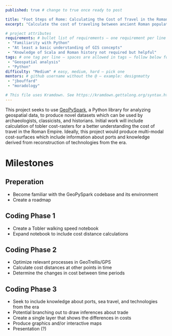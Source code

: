 ```yaml
---
published: true # change to true once ready to post

title: "Foot Steps of Rome: Calculating the Cost of Travel in the Roman Empire" # project title inside quotes
excerpt: "Calculate the cost of traveling between ancient Roman population centers" # shows on project list page

# project attributes
requirements: # bullet list of requirements – one requirement per line – follow below format
 - "Familiarity with Python"
 - "At least a basic understanding of GIS concepts"
 - "Knowledge of Scala and Roman history not required but helpful"
tags: # one tag per line – spaces are allowed in tags – follow below format
 - "Geospatial analysis"
 - "Python"
difficulty: "Medium" # easy, medium, hard – pick one
mentors: # github username without the @ – example: designmatty
 - "jbouffard"
 - "moradology"

# This file uses Kramdown. See https://kramdown.gettalong.org/syntax.html for syntax
---
```


This project seeks to use [GeoPySpark](https:///github.com/locationtech-labs/geopyspark), a Python library
for analyzing geospatial data, to produce novel datasets which can be used by archaeologists, classicists, and
historians. Initial work will include calculation of tobler cost-rasters for a better understanding the
cost of travel in the Roman Empire. Ideally, this project would produce multi-modal cost-surfaces which include
information about ports and knowledge derived from reconstruction of technologies from the era.

# Milestones

## Preperation

- Become familiar with the GeoPySpark codebase and its environment
- Create a roadmap

## Coding Phase 1

- Create a Tobler walking speed notebook
- Expand notebook to include cost distance calculations

## Coding Phase 2

- Optimize relevant processes in GeoTrellis/GPS
- Calculate cost distances at other points in time
- Determine the changes in cost between time periods

## Coding Phase 3

- Seek to include knowledge about ports, sea travel, and technologies from the era
- Potential branching out to draw inferences about trade
- Create a single layer that shows the differences in costs
- Produce graphics and/or interactive maps
- Presentation (?)
